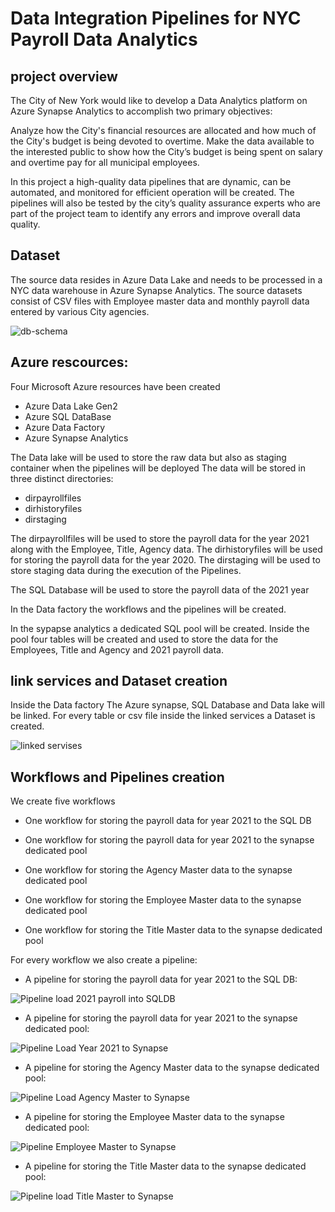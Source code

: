 # Data Integration Pipelines for NYC Payroll Data Analytics
## project overview
The City of New York would like to develop a Data Analytics platform on Azure Synapse Analytics to accomplish two primary objectives:

Analyze how the City's financial resources are allocated and how much of the City's budget is being devoted to overtime.
Make the data available to the interested public to show how the City’s budget is being spent on salary and overtime pay for all municipal employees.

In this project a high-quality data pipelines that are dynamic, can be automated, and monitored for efficient operation will be created. The pipelines will also be tested by the city’s quality assurance experts who are part of the project team to identify any errors and improve overall data quality.

## Dataset
The source data resides in Azure Data Lake and needs to be processed in a NYC data warehouse in Azure Synapse Analytics. The source datasets consist of CSV files with Employee master data and monthly payroll data entered by various City agencies.

![db-schema](https://user-images.githubusercontent.com/46052843/217810408-44cca1a0-0e3f-47df-8d77-0aca632ab6fe.jpeg)

## Azure rescources:
Four Microsoft Azure resources have been created 
- Azure Data Lake Gen2
- Azure SQL DataBase
- Azure Data Factory
- Azure Synapse Analytics

The Data lake will be used to store the raw data but also as staging container when the pipelines will be deployed
The data will be stored in three distinct directories:
- dirpayrollfiles
- dirhistoryfiles
- dirstaging

The dirpayrollfiles will be used to store the payroll data for the year 2021 along with the Employee, Title, Agency data. The dirhistoryfiles will be used for storing the payroll data for the year 2020. The dirstaging will be used to store staging data during the execution of the Pipelines.

The SQL Database will be used to store the payroll data of the 2021 year 

In the Data factory the workflows and the pipelines will be created.

In the sypapse analytics a dedicated SQL pool will be created. Inside the pool four tables will be created and used to store the data for the Employees, Title and Agency and 2021 payroll data.

## link services and Dataset creation
Inside the Data factory 
The Azure synapse, SQL Database and Data lake will be linked. For every table or csv file inside the linked services a Dataset is created.

![linked servises](https://user-images.githubusercontent.com/46052843/217815038-39d8892f-6add-4350-ae5b-cf7aa7358ced.png)



## Workflows and Pipelines creation 

We create five workflows

- One workflow for storing the payroll data for year 2021 to the SQL DB

- One workflow for storing the payroll data for year 2021 to the synapse dedicated pool

- One workflow for storing the Agency Master data to the synapse dedicated pool

- One workflow for storing the Employee Master data to the synapse dedicated pool

- One workflow for storing the Title Master data to the synapse dedicated pool

For every workflow we also create a pipeline:

- A pipeline for storing the payroll data for year 2021 to the SQL DB:

![Pipeline load 2021 payroll into SQLDB](https://user-images.githubusercontent.com/46052843/217819093-75d6e4b3-76a5-4403-a924-e17ba439533a.png)

- A pipeline for storing the payroll data for year 2021 to the synapse dedicated pool:

![Pipeline Load Year 2021 to Synapse](https://user-images.githubusercontent.com/46052843/217819103-5e830e72-7b95-4d75-8fe5-61aa889e6d08.png)

- A pipeline for storing the Agency Master data to the synapse dedicated pool:

![Pipeline Load Agency Master to Synapse](https://user-images.githubusercontent.com/46052843/217819096-f11dafe4-bde2-4449-98d9-2e5e1ad995b5.png)

- A pipeline for storing the Employee Master data to the synapse dedicated pool:

![Pipeline Employee Master to Synapse](https://user-images.githubusercontent.com/46052843/217819087-46e4a676-4836-4b86-b631-921d64288c6b.png)

- A pipeline for storing the Title Master data to the synapse dedicated pool:

![Pipeline load Title Master to Synapse](https://user-images.githubusercontent.com/46052843/217819099-4cc13d2b-bede-456e-891b-73627c526234.png)




